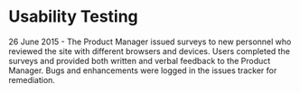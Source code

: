 # Usability Testing #

26 June 2015 - The Product Manager issued surveys to new personnel who reviewed the site with different browsers and devices. Users completed the surveys and provided both written and verbal feedback to the Product Manager.  Bugs and enhancements were logged in the issues tracker for remediation.

<Kathie add photo here>
